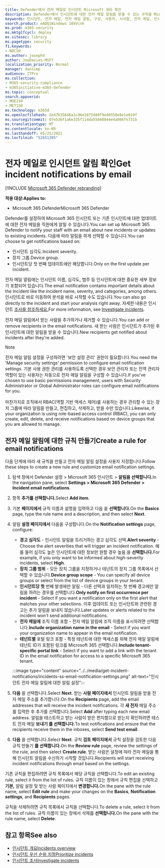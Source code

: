 ```yaml
---
title: Defender에서 전자 메일로 인시던트 Microsoft 365 확인
description: Defender에서 인시던트에 대한 전자 메일 알림을 받을 수 있는 규칙을 Microsoft 365 방법
keywords: 인시던트, 전자 메일, 전자 메일 알림, 구성, 사용자, 사서함, 전자 메일, 인시던트, 분석, 응답
search.product: eADQiWindows 10XVcnh
ms.prod: m365-security
ms.mktglfcycl: deploy
ms.sitesec: library
ms.pagetype: security
f1.keywords:
- NOCSH
ms.author: josephd
author: JoeDavies-MSFT
localization_priority: Normal
manager: dansimp
audience: ITPro
ms.collection:
- M365-security-compliance
- m365initiative-m365-defender
ms.topic: conceptual
search.appverid:
- MOE150
- MET150
ms.technology: m365d
ms.openlocfilehash: 2e47b35646a1cd6e1075d80f9ed0550e8e1e819f
ms.sourcegitcommit: 07e536f1a6e335f114da55048844e4a866fe731b
ms.translationtype: MT
ms.contentlocale: ko-KR
ms.lasthandoff: 05/25/2021
ms.locfileid: "52651395"
---
```

# <a name="get-incident-notifications-by-email"></a><span data-ttu-id="8cee9-104">전자 메일로 인시던트 알림 확인</span><span class="sxs-lookup"><span data-stu-id="8cee9-104">Get incident notifications by email</span></span>

[!INCLUDE [Microsoft 365 Defender rebranding](../includes/microsoft-defender.md)]


<span data-ttu-id="8cee9-105">**적용 대상:**</span><span class="sxs-lookup"><span data-stu-id="8cee9-105">**Applies to:**</span></span>
- <span data-ttu-id="8cee9-106">Microsoft 365 Defender</span><span class="sxs-lookup"><span data-stu-id="8cee9-106">Microsoft 365 Defender</span></span>

<span data-ttu-id="8cee9-107">Defender를 설정하여 Microsoft 365 인시던트 또는 기존 인시던트에 대한 업데이트에 대한 전자 메일을 직원에게 알릴 수 있습니다.</span><span class="sxs-lookup"><span data-stu-id="8cee9-107">You can set up Microsoft 365 Defender to notify your staff with an email about new incidents or updates to existing incidents.</span></span> <span data-ttu-id="8cee9-108">다음에 따라 알림을 하게 선택할 수 있습니다.</span><span class="sxs-lookup"><span data-stu-id="8cee9-108">You can choose to get notifications based on:</span></span>

- <span data-ttu-id="8cee9-109">인시던트 심각도.</span><span class="sxs-lookup"><span data-stu-id="8cee9-109">Incident severity.</span></span>
- <span data-ttu-id="8cee9-110">장치 그룹.</span><span class="sxs-lookup"><span data-stu-id="8cee9-110">Device group.</span></span>
- <span data-ttu-id="8cee9-111">인시던트당 첫 번째 업데이트에만 해당합니다.</span><span class="sxs-lookup"><span data-stu-id="8cee9-111">Only on the first update per incident.</span></span>

<span data-ttu-id="8cee9-112">전자 메일 알림에는 인시던트 이름, 심각도, 범주 등 인시던트에 대한 중요한 세부 정보가 포함되어 있습니다.</span><span class="sxs-lookup"><span data-stu-id="8cee9-112">The email notification contains important details about the incident like the incident name, severity, and categories, among others.</span></span> <span data-ttu-id="8cee9-113">인시던트로 바로 이동하여 분석을 바로 시작할 수도 있습니다.</span><span class="sxs-lookup"><span data-stu-id="8cee9-113">You can also go directly to the incident and start your analysis right away.</span></span> <span data-ttu-id="8cee9-114">자세한 내용은 인시던트 [조사를 참조하세요.](investigate-incidents.md)</span><span class="sxs-lookup"><span data-stu-id="8cee9-114">For more information, see [Investigate incidents](investigate-incidents.md).</span></span>

<span data-ttu-id="8cee9-115">전자 메일 알림에서 받는 사람을 추가하거나 제거할 수 있습니다.</span><span class="sxs-lookup"><span data-stu-id="8cee9-115">You can add or remove recipients in the email notifications.</span></span> <span data-ttu-id="8cee9-116">새 받는 사람은 인시던트가 추가된 후 인시던트에 대한 알림을 받을 수 있습니다.</span><span class="sxs-lookup"><span data-stu-id="8cee9-116">New recipients get notified about incidents after they're added.</span></span> 

>[!NOTE]
><span data-ttu-id="8cee9-117">전자 메일 알림 설정을 구성하려면 '보안 설정 관리' 권한이 필요합니다.</span><span class="sxs-lookup"><span data-stu-id="8cee9-117">You need the 'Manage security settings' permission to configure email notification settings.</span></span> <span data-ttu-id="8cee9-118">기본 사용 권한 관리를 사용하도록 선택한 경우 보안 관리자 또는 전역 관리자 역할이 있는 사용자는 자동으로 전자 메일 알림을 구성할 수 있습니다.</span><span class="sxs-lookup"><span data-stu-id="8cee9-118">If you've chosen to use basic permissions management, users with Security Administrator or Global Administrator roles can configure email notifications for you.</span></span> <br> <br>
<span data-ttu-id="8cee9-119">마찬가지로 조직에서 RBAC(역할 기반 액세스 제어)를 사용하는 경우 관리할 수 있는 장치 그룹에 따라 알림을 만들고, 편집하고, 삭제하고, 받을 수만 있습니다.</span><span class="sxs-lookup"><span data-stu-id="8cee9-119">Likewise, if your organization is using role-based access control (RBAC), you can only create, edit, delete, and receive notifications based on device groups that you are allowed to manage.</span></span>

## <a name="create-a-rule-for-email-notifications"></a><span data-ttu-id="8cee9-120">전자 메일 알림에 대한 규칙 만들기</span><span class="sxs-lookup"><span data-stu-id="8cee9-120">Create a rule for email notifications</span></span>

<span data-ttu-id="8cee9-121">다음 단계에 따라 새 규칙을 만들고 전자 메일 알림 설정을 사용자 지정합니다.</span><span class="sxs-lookup"><span data-stu-id="8cee9-121">Follow these steps to create a new rule and customize email notification settings.</span></span>

1. <span data-ttu-id="8cee9-122">탐색 창에서 Defender 설정 > Microsoft 365 인시던트 > **알림을 선택합니다.**</span><span class="sxs-lookup"><span data-stu-id="8cee9-122">In the navigation pane, select **Settings > Microsoft 365 Defender > Incident email notifications**.</span></span>
2. <span data-ttu-id="8cee9-123">항목 **추가를 선택합니다.**</span><span class="sxs-lookup"><span data-stu-id="8cee9-123">Select **Add item**.</span></span>
3. <span data-ttu-id="8cee9-124">기본 **페이지에서** 규칙 이름과 설명을 입력하고 다음 을 **선택합니다.**</span><span class="sxs-lookup"><span data-stu-id="8cee9-124">On the **Basics** page, type the rule name and a description, and then select **Next**.</span></span>
4. <span data-ttu-id="8cee9-125">알림 **설정 페이지에서** 다음을 구성합니다.</span><span class="sxs-lookup"><span data-stu-id="8cee9-125">On the **Notification settings** page, configure:</span></span>
    - <span data-ttu-id="8cee9-126">**경고 심각도** - 인시던트 알림을 트리거하는 경고 심각도 선택.</span><span class="sxs-lookup"><span data-stu-id="8cee9-126">**Alert severity** - Choose the alert severities that will trigger an incident notification.</span></span> <span data-ttu-id="8cee9-127">예를 들어 심각도 높은 인시던트에 대한 정보만 원할 경우 높음 을 **선택합니다.**</span><span class="sxs-lookup"><span data-stu-id="8cee9-127">For example, if you only want to be informed about high-severity incidents, select **High**.</span></span>
    - <span data-ttu-id="8cee9-128">**장치 그룹 범위** - 모든 장치 그룹을 지정하거나 테넌트의 장치 그룹 목록에서 선택할 수 있습니다.</span><span class="sxs-lookup"><span data-stu-id="8cee9-128">**Device group scope** - You can specify all device groups or select from the list of device groups in your tenant.</span></span>
    - <span data-ttu-id="8cee9-129">**인시던트당 첫** 번째 발생에만 알림 - 다른 선택과 일치하는 첫 번째 경고에만 알림을 하려는 경우를 선택합니다.</span><span class="sxs-lookup"><span data-stu-id="8cee9-129">**Only notify on first occurrence per incident** - Select if you want a notification only on the first alert that matches your other selections.</span></span> <span data-ttu-id="8cee9-130">이후 업데이트 또는 인시던트와 관련된 경고는 추가 알림을 보내지 않습니다.</span><span class="sxs-lookup"><span data-stu-id="8cee9-130">Later updates or alerts related to the incident won't send additional notifications.</span></span>
    - <span data-ttu-id="8cee9-131">**전자 메일에** 조직 이름 포함 - 전자 메일 알림에 조직 이름을 표시하려면 선택합니다.</span><span class="sxs-lookup"><span data-stu-id="8cee9-131">**Include organization name in the email** - Select if you want your organization name to appear in the email notification.</span></span>
    - <span data-ttu-id="8cee9-132">**테넌트별** 포털 링크 포함 - 특정 테넌트에 대한 액세스를 위해 전자 메일 알림에 테넌트 ID가 포함된 링크를 Microsoft 365 선택합니다.</span><span class="sxs-lookup"><span data-stu-id="8cee9-132">**Include tenant-specific portal link** - Select if you want to add a link with the tenant ID in the email notification for access to a specific Microsoft 365 tenant.</span></span>

    :::image type="content" source="../../media/get-incident-notifications/incidents-ss-email-notification-settings.png" alt-text="인시던트 전자 메일 알림에 대한 알림 설정":::

5. <span data-ttu-id="8cee9-134">**다음** 을 선택합니다.</span><span class="sxs-lookup"><span data-stu-id="8cee9-134">Select **Next**.</span></span> <span data-ttu-id="8cee9-135">받는 **사람 페이지에서** 인시던트 알림을 받을 전자 메일 주소를 추가합니다.</span><span class="sxs-lookup"><span data-stu-id="8cee9-135">On the **Recipients** page, add the email addresses that will receive the incident notifications.</span></span> <span data-ttu-id="8cee9-136">각 **새 전자** 메일 주소를 입력한 후 추가를 선택합니다.</span><span class="sxs-lookup"><span data-stu-id="8cee9-136">Select **Add** after typing each new email address.</span></span> <span data-ttu-id="8cee9-137">알림을 테스트하고 받는 사람이 받은 편지함으로 받는지 확인하려면 테스트 전자 메일 **보내기 를 선택합니다.**</span><span class="sxs-lookup"><span data-stu-id="8cee9-137">To test notifications and ensure that the recipients receive them in the inboxes, select **Send test email**.</span></span> 
6. <span data-ttu-id="8cee9-138">**다음** 을 선택합니다.</span><span class="sxs-lookup"><span data-stu-id="8cee9-138">Select **Next**.</span></span> <span data-ttu-id="8cee9-139">규칙 **검토 페이지에서** 규칙 설정을 검토한 다음 규칙 만들기 **를 선택합니다.**</span><span class="sxs-lookup"><span data-stu-id="8cee9-139">On the **Review rule** page, review the settings of the rule, and then select **Create rule**.</span></span> <span data-ttu-id="8cee9-140">받는 사람은 설정에 따라 전자 메일을 통해 인시던트 알림을 수신하기 시작할 것입니다.</span><span class="sxs-lookup"><span data-stu-id="8cee9-140">Recipients will start receiving incident notifications through email based on the settings.</span></span>

<span data-ttu-id="8cee9-141">기존 규칙을 편집하려면 규칙 목록에서 해당 규칙을 선택합니다.</span><span class="sxs-lookup"><span data-stu-id="8cee9-141">To edit an existing rule, select it from the list of rules.</span></span> <span data-ttu-id="8cee9-142">규칙 이름이 있는 창에서 규칙  편집을 선택하고 **기본,** 알림 설정 및 받는 사람 페이지에서 **변경합니다.**</span><span class="sxs-lookup"><span data-stu-id="8cee9-142">On the pane with the rule name, select **Edit rule** and make your changes on the **Basics**, **Notification settings**, and **Recipients** pages.</span></span>

<span data-ttu-id="8cee9-143">규칙을 삭제하려면 규칙 목록에서 규칙을 선택합니다.</span><span class="sxs-lookup"><span data-stu-id="8cee9-143">To delete a rule, select it from the list of rules.</span></span> <span data-ttu-id="8cee9-144">규칙 이름이 있는 창에서 삭제를 **선택합니다.**</span><span class="sxs-lookup"><span data-stu-id="8cee9-144">On the pane with the rule name, select **Delete**.</span></span>

## <a name="see-also"></a><span data-ttu-id="8cee9-145">참고 항목</span><span class="sxs-lookup"><span data-stu-id="8cee9-145">See also</span></span>
- [<span data-ttu-id="8cee9-146">인시던트 개요</span><span class="sxs-lookup"><span data-stu-id="8cee9-146">Incidents overview</span></span>](incidents-overview.md)
- [<span data-ttu-id="8cee9-147">인시던트 우선 순위 지정</span><span class="sxs-lookup"><span data-stu-id="8cee9-147">Prioritize incidents</span></span>](incident-queue.md)
- [<span data-ttu-id="8cee9-148">인시던트 조사</span><span class="sxs-lookup"><span data-stu-id="8cee9-148">Investigate incidents</span></span>](investigate-incidents.md)
